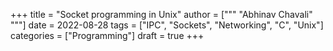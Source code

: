 +++
title = "Socket programming in Unix"
author = ["""
  "Abhinav Chavali"
  """]
date = 2022-08-28
tags = ["IPC", "Sockets", "Networking", "C", "Unix"]
categories = ["Programming"]
draft = true
+++

